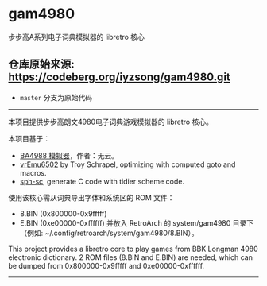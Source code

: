 # gam4980

步步高A系列电子词典模拟器的 libretro 核心

## 仓库原始来源: https://codeberg.org/iyzsong/gam4980.git

 - `master` 分支为原始代码

-------

本项目提供步步高朗文4980电子词典游戏模拟器的 libretro 核心。


本项目基于：

* [BA4988 模拟器](https://gitee.com/BA4988/BBK-simulator)，作者：无云。
* [vrEmu6502](https://github.com/visrealm/vrEmu6502) by Troy Schrapel, optimizing with computed goto and macros.
* [sph-sc](https://github.com/sph-mn/sph-sc), generate C code with tidier scheme code.

使用该核心需从词典导出字体和系统区的 ROM 文件：
- 8.BIN (0x800000-0x9fffff)
- E.BIN (0xe00000-0xffffff)
并放入 RetroArch 的 system/gam4980 目录下（例如: ~/.config/retroarch/system/gam4980/8.BIN）。


This project provides a libretro core to play games from BBK Longman
4980 electronic dictionary.  2 ROM files (8.BIN and E.BIN) are needed,
which can be dumped from 0x800000-0x9fffff and 0xe00000-0xffffff.

-------
